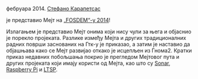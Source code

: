 <!--
.. link: https://www.youtube.com/watch?v=iwQ7iqNwRKs
.. description:
.. tags: News,FOSDEM
.. date: 2014-02-07 14:16:13
.. title: Стефано представља Мејт на „FOSDEM“-у 2014.
.. slug: 2014-02-07-stefano-presents-mate-at-fosdem
.. author: Martin Wimpress
-->

фебруара 2014. [Стефано Карапетсас](https://github.com/stefano-k)

је представио Мејт на [„FOSDEM“-у 2014](https://fosdem.org)!

Излагањем је представио Мејт онима који нису чули за њега и објаснио је порекло пројеката. Разлике између Мејта и других традиционалних радних површи заснованих на Гтк-у је приказао, а затим је наставио да објашњава како се Мејт развијао откако је исцепљен из Гнома2. Кратки приказ недавних побољшања покрио је прегледом Мејтовог пута и других пројеката који имају користи од Мејта, као што су [Sonar](https://sonar-project.org),
[Raspberry Pi](https://www.raspberrypi.org/) и [LTSP](http://www.ltsp.org/).


